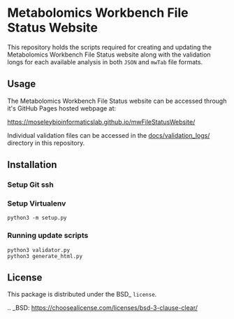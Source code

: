 # Metabolomics Workbench File Status Website

This repository holds the scripts required for creating 
and updating the Metabolomics Workbench File Status 
website along with the validation longs for each 
available analysis in both `JSON` and `mwTab` file 
formats.


## Usage

The Metabolomics Workbench File Status website can be 
accessed through it's GitHub Pages hosted webpage at: 

https://moseleybioinformaticslab.github.io/mwFileStatusWebsite/

Individual validation files can be accessed in the 
[docs/validation_logs/](https://github.com/moseleybioinformaticslab/mwFileStatusWebsite/tree/master/docs/validation_logs) 
directory in this repository.

## Installation

### Setup Git ssh

### Setup Virtualenv
```python3 -m setup.py```

### Running update scripts
```
python3 validator.py
python3 generate_html.py
```

## License

This package is distributed under the BSD_ `license`.

.. _BSD: https://choosealicense.com/licenses/bsd-3-clause-clear/

